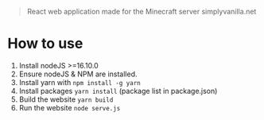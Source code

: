 > React web application made for the Minecraft server simplyvanilla.net

# How to use

1. Install nodeJS >=16.10.0
2. Ensure nodeJS & NPM are installed.
3. Install yarn with `npm install -g yarn`
4. Install packages `yarn install` (package list in package.json)
5. Build the website `yarn build`
6. Run the website `node serve.js`  
